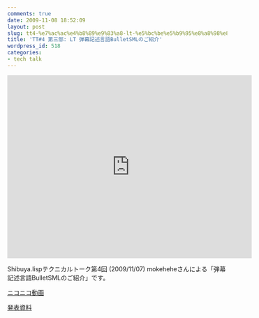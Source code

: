 ```yaml
---
comments: true
date: 2009-11-08 18:52:09
layout: post
slug: tt4-%e7%ac%ac%e4%b8%89%e9%83%a8-lt-%e5%bc%be%e5%b9%95%e8%a8%98%e8%bf%b0%e8%a8%80%e8%aa%9ebulletsml%e3%81%ae%e3%81%94%e7%b4%b9%e4%bb%8b
title: 'TT#4 第三部: LT 弾幕記述言語BulletSMLのご紹介'
wordpress_id: 518
categories:
- tech talk
---
```


<iframe width="560" height="420" src="http://www.youtube.com/embed/Vph2E4avpow" frameborder="0" allowfullscreen="allowfullscreen"></iframe>

Shibuya.lispテクニカルトーク第4回 (2009/11/07) mokeheheさんによる「弾幕記述言語BulletSMLのご紹介」です。

[ニコニコ動画](http://www.nicovideo.jp/watch/sm8746863)

[発表資料](http://cadr.g.hatena.ne.jp/mokehehe/20091107/bulletsml)

